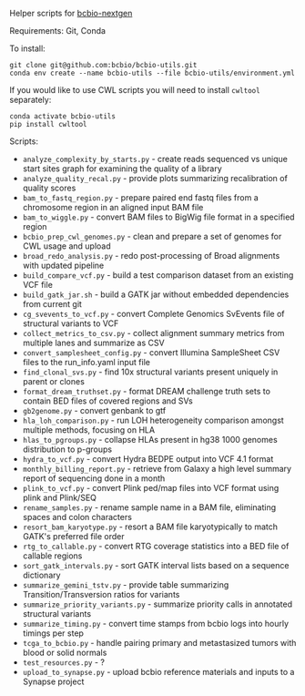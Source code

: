 Helper scripts for [bcbio-nextgen](https://github.com/bcbio/bcbio-nextgen)

Requirements: Git, Conda

To install:
```shell
git clone git@github.com:bcbio/bcbio-utils.git
conda env create --name bcbio-utils --file bcbio-utils/environment.yml
```
If you would like to use CWL scripts you will need to install `cwltool` separately:
```shell
conda activate bcbio-utils
pip install cwltool
```

Scripts:
* `analyze_complexity_by_starts.py` - create reads sequenced vs unique start sites graph for examining the quality of a library
* `analyze_quality_recal.py` - provide plots summarizing recalibration of quality scores
* `bam_to_fastq_region.py` - prepare paired end fastq files from a chromosome region in an aligned input BAM file
* `bam_to_wiggle.py` - convert BAM files to BigWig file format in a specified region
* `bcbio_prep_cwl_genomes.py` - clean and prepare a set of genomes for CWL usage and upload
* `broad_redo_analysis.py` - redo post-processing of Broad alignments with updated pipeline
* `build_compare_vcf.py` - build a test comparison dataset from an existing VCF file
* `build_gatk_jar.sh` - build a GATK jar without embedded dependencies from current git
* `cg_svevents_to_vcf.py` - convert Complete Genomics SvEvents file of structural variants to VCF
* `collect_metrics_to_csv.py` - collect alignment summary metrics from multiple lanes and summarize as CSV
* `convert_samplesheet_config.py` - convert Illumina SampleSheet CSV files to the run_info.yaml input file
* `find_clonal_svs.py` - find 10x structural variants present uniquely in parent or clones
* `format_dream_truthset.py` - format DREAM challenge truth sets to contain BED files of covered regions and SVs
* `gb2genome.py` - convert genbank to gtf
* `hla_loh_comparison.py` - run LOH heterogeneity comparison amongst multiple methods, focusing on HLA
* `hlas_to_pgroups.py` - collapse HLAs present in hg38 1000 genomes distribution to p-groups
* `hydra_to_vcf.py` - convert Hydra BEDPE output into VCF 4.1 format
* `monthly_billing_report.py` - retrieve from Galaxy a high level summary report of sequencing done in a month
* `plink_to_vcf.py` - convert Plink ped/map files into VCF format using plink and Plink/SEQ
* `rename_samples.py` - rename sample name in a BAM file, eliminating spaces and colon characters
* `resort_bam_karyotype.py` - resort a BAM file karyotypically to match GATK's preferred file order
* `rtg_to_callable.py` - convert RTG coverage statistics into a BED file of callable regions
* `sort_gatk_intervals.py` - sort GATK interval lists based on a sequence dictionary
* `summarize_gemini_tstv.py` - provide table summarizing Transition/Transversion ratios for variants
* `summarize_priority_variants.py` - summarize priority calls in annotated structural variants
* `summarize_timing.py` - convert time stamps from bcbio logs into hourly timings per step
* `tcga_to_bcbio.py` - handle pairing primary and metastasized tumors with blood or solid normals
* `test_resources.py` - ?
* `upload_to_synapse.py` - upload bcbio reference materials and inputs to a Synapse project
